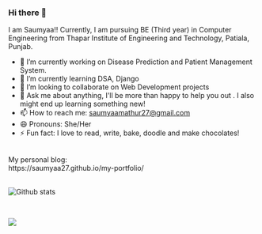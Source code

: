 ### Hi there 👋
I am Saumyaa!! Currently, I am pursuing BE (Third year) in Computer Engineering from Thapar Institute of Engineering and Technology, Patiala, Punjab.

<!--
**Saumyaa27/Saumyaa27** is a ✨ _special_ ✨ repository because its `README.md` (this file) appears on your GitHub profile.
-->

- 🔭 I’m currently working on Disease Prediction and Patient Management System.
- 🌱 I’m currently learning DSA, Django
- 👯 I’m looking to collaborate on Web Development projects
- 💬 Ask me about anything, I'll be more than happy to help you out . I also might end up learning something new!
- 📫 How to reach me: saumyaamathur27@gmail.com
- 😄 Pronouns: She/Her
- ⚡ Fun fact: I love to read, write, bake, doodle and make chocolates!

<br>
My personal blog: 
<br>
https://saumyaa27.github.io/my-portfolio/
<br>
<br>

![Github stats](https://github-readme-stats.vercel.app/api?username=Saumyaa27&color=blue)

<br>

![](https://komarev.com/ghpvc/?username=Saumyaa27&color=dc143c)
